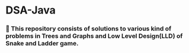 # DSA-Java

### 📖 This repository consists of solutions to various kind of problems in Trees and Graphs and Low Level Design(LLD) of Snake and Ladder game.

